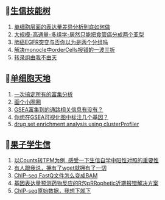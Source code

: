 ## 📝[生信技能树](https://github.com/ixxmu/mp_duty/issues?q=label%3A%E7%94%9F%E4%BF%A1%E6%8A%80%E8%83%BD%E6%A0%91+is%3Aclosed)
<!-- 1issueTable -->

1. [单细胞层面的表达量差异分析到底如何做](https://github.com/ixxmu/mp_duty/issues/2802) 
2. [大规模-高通量-多组学-居然只能把食管癌分成两个亚型](https://github.com/ixxmu/mp_duty/issues/2801) 
3. [肺癌EGFR突变与否你以为是两个分组吗](https://github.com/ixxmu/mp_duty/issues/2763) 
4. [解决monocle中orderCells报错的一波三折](https://github.com/ixxmu/mp_duty/issues/2762) 
5. [转录组由我不由天](https://github.com/ixxmu/mp_duty/issues/2743) 
<!-- 1issueTable -->
## 📝[单细胞天地](https://github.com/ixxmu/mp_duty/issues?q=label%3A%E5%8D%95%E7%BB%86%E8%83%9E%E5%A4%A9%E5%9C%B0+is%3Aclosed)
<!-- 2issueTable -->

1. [一次搞定所有的富集分析](https://github.com/ixxmu/mp_duty/issues/2807) 
2. [画个小圈圈](https://github.com/ixxmu/mp_duty/issues/2764) 
3. [GSEA富集到的通路相关信息有没有？](https://github.com/ixxmu/mp_duty/issues/2735) 
4. [你想在GSEA可视化图中标注几个基因？](https://github.com/ixxmu/mp_duty/issues/2648) 
5. [drug set enrichment analysis using clusterProfiler](https://github.com/ixxmu/mp_duty/issues/2626) 
<!-- 2issueTable -->

## 📝[果子学生信](https://github.com/ixxmu/mp_duty/issues?q=label%3A%E6%9E%9C%E5%AD%90%E5%AD%A6%E7%94%9F%E4%BF%A1+is%3Aclosed)
<!-- 3issueTable -->

1. [以Counts转TPM为例, 感受一下生信自学中阳性对照的重要性](https://github.com/ixxmu/mp_duty/issues/2738) 
2. [有人跟我说，拥有了wget就拥有了一切](https://github.com/ixxmu/mp_duty/issues/2730) 
3. [ChIP-seq FastQ文件怎么变成BAM](https://github.com/ixxmu/mp_duty/issues/2714) 
4. [基因表达量预测药物反应的R包pRRophetic近期报错解决方案](https://github.com/ixxmu/mp_duty/issues/2691) 
5. [ChIP-seq原始数据，我想下就下](https://github.com/ixxmu/mp_duty/issues/2650) 
<!-- 3issueTable -->
